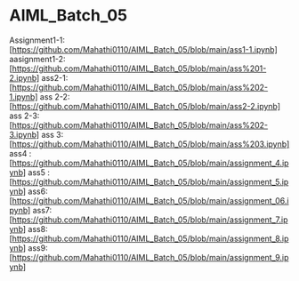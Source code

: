 # AIML_Batch_05
Assignment1-1:[https://github.com/Mahathi0110/AIML_Batch_05/blob/main/ass1-1.ipynb]
aasignment1-2:[https://github.com/Mahathi0110/AIML_Batch_05/blob/main/ass%201-2.ipynb]
ass2-1:[https://github.com/Mahathi0110/AIML_Batch_05/blob/main/ass%202-1.ipynb]
ass 2-2:[https://github.com/Mahathi0110/AIML_Batch_05/blob/main/ass2-2.ipynb]
ass 2-3:[https://github.com/Mahathi0110/AIML_Batch_05/blob/main/ass%202-3.ipynb]
ass 3:[https://github.com/Mahathi0110/AIML_Batch_05/blob/main/ass%203.ipynb]
ass4 :[https://github.com/Mahathi0110/AIML_Batch_05/blob/main/assignment_4.ipynb]
ass5 :[https://github.com/Mahathi0110/AIML_Batch_05/blob/main/assignment_5.ipynb]
ass6:[https://github.com/Mahathi0110/AIML_Batch_05/blob/main/assignment_06.ipynb]
ass7:[https://github.com/Mahathi0110/AIML_Batch_05/blob/main/assignment_7.ipynb]
ass8:[https://github.com/Mahathi0110/AIML_Batch_05/blob/main/assignment_8.ipynb]
ass9:[https://github.com/Mahathi0110/AIML_Batch_05/blob/main/assignment_9.ipynb]
